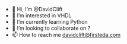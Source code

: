 - 👋 Hi, I’m @DavidClift
- 👀 I’m interested in VHDL
- 🌱 I’m currently learning Python 
- 💞️ I’m looking to collaborate on ?
- 📫 How to reach me davidclift@firsteda.com

<!---
DavidClift/DavidClift is a ✨ special ✨ repository because its `README.md` (this file) appears on your GitHub profile.
You can click the Preview link to take a look at your changes.
--->
